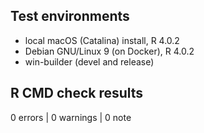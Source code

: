 ## Test environments
* local macOS (Catalina) install, R 4.0.2
* Debian GNU/Linux 9 (on Docker), R 4.0.2
* win-builder (devel and release)

## R CMD check results

0 errors | 0 warnings | 0 note
